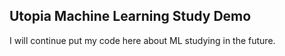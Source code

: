 ## Utopia Machine Learning Study Demo
I will continue put my code here about ML studying in the future.
